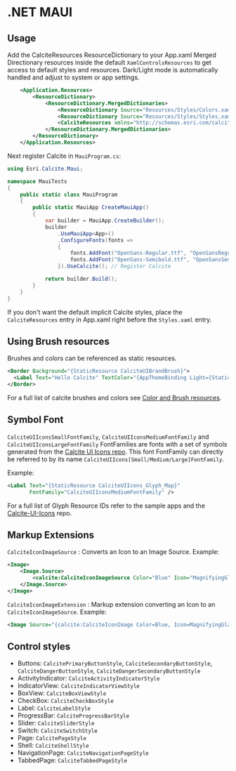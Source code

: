 # .NET MAUI

## Usage<a name="usage" />

Add the CalciteResources ResourceDictionary to your App.xaml Merged Directionary resources inside the default `XamlControlsResources` to get access
to default styles and resources. Dark/Light mode is automatically handled and adjust to system or app settings.

```xml
    <Application.Resources>
        <ResourceDictionary>
            <ResourceDictionary.MergedDictionaries>
                <ResourceDictionary Source="Resources/Styles/Colors.xaml" />
                <ResourceDictionary Source="Resources/Styles/Styles.xaml" />
                <CalciteResources xmlns="http://schemas.esri.com/calcite/2024"/>
            </ResourceDictionary.MergedDictionaries>
        </ResourceDictionary>
    </Application.Resources>
```

Next register Calcite in `MauiProgram.cs`:

```cs
using Esri.Calcite.Maui;

namespace MauiTests
{
    public static class MauiProgram
    {
        public static MauiApp CreateMauiApp()
        {
            var builder = MauiApp.CreateBuilder();
            builder
                .UseMauiApp<App>()
                .ConfigureFonts(fonts =>
                {
                    fonts.AddFont("OpenSans-Regular.ttf", "OpenSansRegular");
                    fonts.AddFont("OpenSans-Semibold.ttf", "OpenSansSemibold");
                }).UseCalcite(); // Register Calcite

            return builder.Build();
        }
    }
}
```

If you don't want the default implicit Calcite styles, place the `CalciteResources` entry in App.xaml right before the `Styles.xaml` entry.

## Using Brush resources

Brushes and colors can be referenced as static resources.

```xml
<Border Background="{StaticResource CalciteUIBrandBrush}">
  <Label Text="Hello Calcite" TextColor="{AppThemeBinding Light={StaticResource CalciteUITextInverseLightColor}, Dark={StaticResource CalciteUITextInverseDarkColor}}" />
</Border>
```

For a full list of calcite brushes and colors see [Color and Brush resources](brushes.md).

## Symbol Font
`CalciteUIIconsSmallFontFamily`, `CalciteUIIconsMediumFontFamily` and `CalciteUIIconsLargeFontFamily` FontFamilies are fonts with a set of symbols generated from the [Calcite UI Icons repo](https://github.com/Esri/calcite-ui-icons).
This font FontFamily can directly be referred to by its name `CalciteUIIcons[Small/Medium/Large]FontFamily`.

Example:
```xml
<Label Text="{StaticResource CalciteUIIcons_Glyph_Map}" 
	   FontFamily="CalciteUIIconsMediumFontFamily" />
```

For a full list of Glyph Resource IDs refer to the sample apps and the [Calcite-UI-Icons](https://github.com/Esri/calcite-ui-icons) repo.


## Markup Extensions

`CalciteIconImageSource` : Converts an Icon to an Image Source. Example:
```xml
<Image>
    <Image.Source>
        <calcite:CalciteIconImageSource Color="Blue" Icon="MagnifyingGlass" Size="40" Scale="Large" />
    </Image.Source>
</Image>
```

`CalciteIconImageExtension` : Markup extension converting an Icon to an `CalciteIconImageSource`. Example:
```xml
<Image Source="{calcite:CalciteIconImage Color=Blue, Icon=MagnifyingGlass,Size=40, Scale=Large}" />
```

## Control styles

- Buttons: `CalcitePrimaryButtonStyle`, `CalciteSecondaryButtonStyle`, `CalciteDangerButtonStyle`, `CalciteDangerSecondaryButtonStyle`
- ActivityIndicator: `CalciteActivityIndicatorStyle`
- IndicatorView: `CalciteIndicatorViewStyle`
- BoxView: `CalciteBoxViewStyle`
- CheckBox: `CalciteCheckBoxStyle`
- Label: `CalciteLabelStyle`
- ProgressBar: `CalciteProgressBarStyle`
- Slider: `CalciteSliderStyle`
- Switch: `CalciteSwitchStyle`
- Page: `CalcitePageStyle`
- Shell: `CalciteShellStyle`
- NavigationPage: `CalciteNavigationPageStyle`
- TabbedPage: `CalciteTabbedPageStyle`
